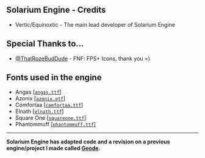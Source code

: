## Solarium Engine - Credits
* Vertic/Equinoxtic - The main lead developer of Solarium Engine

## Special Thanks to...
* [@ThatRozeBudDude](https://github.com/ThatRozebudDude) - FNF: FPS+ Icons, thank you =)

## Fonts used in the engine
* Angas [[``angas.ttf``](https://www.dafont.com/angas.font?l[]=10&l[]=1&l[]=6)]
* Azonix [[``azonix.otf``](https://www.dafont.com/azonix.font)]
* Comfortaa [[``comfortaa.ttf``](https://www.dafont.com/comfortaa.font)]
* Elnath [[``elnath.ttf``](https://www.dafont.com/elnath.font?l[]=10&l[]=1&l[]=6)]
* Square One [[``squareone.ttf``](https://www.dafont.com/square-one.font)]
* Phantommuff [[``phantommuff.ttf``]](https://gamebanana.com/tools/7763)

---

**Solarium Engine has adapted code and a revision on a previous engine/project I made called [Geode](https://github.com/Equinoxtic/Geode).**

